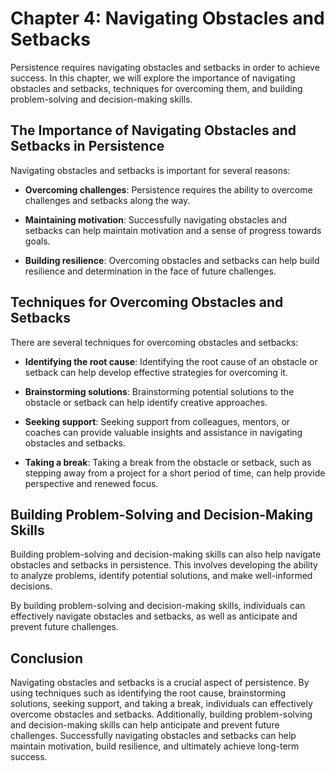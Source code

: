 Chapter 4: Navigating Obstacles and Setbacks
============================================

Persistence requires navigating obstacles and setbacks in order to achieve success. In this chapter, we will explore the importance of navigating obstacles and setbacks, techniques for overcoming them, and building problem-solving and decision-making skills.

The Importance of Navigating Obstacles and Setbacks in Persistence
------------------------------------------------------------------

Navigating obstacles and setbacks is important for several reasons:

* **Overcoming challenges**: Persistence requires the ability to overcome challenges and setbacks along the way.

* **Maintaining motivation**: Successfully navigating obstacles and setbacks can help maintain motivation and a sense of progress towards goals.

* **Building resilience**: Overcoming obstacles and setbacks can help build resilience and determination in the face of future challenges.

Techniques for Overcoming Obstacles and Setbacks
------------------------------------------------

There are several techniques for overcoming obstacles and setbacks:

* **Identifying the root cause**: Identifying the root cause of an obstacle or setback can help develop effective strategies for overcoming it.

* **Brainstorming solutions**: Brainstorming potential solutions to the obstacle or setback can help identify creative approaches.

* **Seeking support**: Seeking support from colleagues, mentors, or coaches can provide valuable insights and assistance in navigating obstacles and setbacks.

* **Taking a break**: Taking a break from the obstacle or setback, such as stepping away from a project for a short period of time, can help provide perspective and renewed focus.

Building Problem-Solving and Decision-Making Skills
---------------------------------------------------

Building problem-solving and decision-making skills can also help navigate obstacles and setbacks in persistence. This involves developing the ability to analyze problems, identify potential solutions, and make well-informed decisions.

By building problem-solving and decision-making skills, individuals can effectively navigate obstacles and setbacks, as well as anticipate and prevent future challenges.

Conclusion
----------

Navigating obstacles and setbacks is a crucial aspect of persistence. By using techniques such as identifying the root cause, brainstorming solutions, seeking support, and taking a break, individuals can effectively overcome obstacles and setbacks. Additionally, building problem-solving and decision-making skills can help anticipate and prevent future challenges. Successfully navigating obstacles and setbacks can help maintain motivation, build resilience, and ultimately achieve long-term success.
